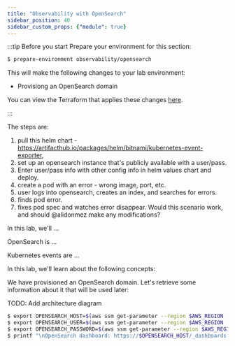 ```yaml
---
title: "Observability with OpenSearch"
sidebar_position: 40
sidebar_custom_props: {"module": true}
---
```


:::tip Before you start
Prepare your environment for this section:

```bash timeout=300 wait=30 hook=install
$ prepare-environment observability/opensearch
```

This will make the following changes to your lab environment:
- Provisiong an OpenSearch domain

You can view the Terraform that applies these changes [here](https://github.com/VAR::MANIFESTS_OWNER/VAR::MANIFESTS_REPOSITORY/tree/VAR::MANIFESTS_REF/manifests/modules/observability/opensearch/.workshop/terraform).

:::

The steps are: 
1. pull this helm chart - https://artifacthub.io/packages/helm/bitnami/kubernetes-event-exporter, 
2. set up an opensearch instance that's publicly available with a user/pass. 
3. Enter user/pass info with other config info in helm values chart and deploy. 
4. create a pod with an error - wrong image, port, etc. 
5. user logs into opensearch, creates an index, and searches for errors. 
6. finds pod error. 
7. fixes pod spec and watches error disappear. Would this scenario work, and should @alidonmez make any modifications?



In this lab, we'll ...

OpenSearch is ... 

Kubernetes events are ... 

 

In this lab, we'll learn about the following concepts:



We have provisioned an OpenSearch domain. Let's retrieve some information about it that will be used later:


TODO: Add architecture diagram


```bash
$ export OPENSEARCH_HOST=$(aws ssm get-parameter --region $AWS_REGION --name /eksworkshop/$EKS_CLUSTER_NAME/opensearch/host  | jq .Parameter.Value)
$ export OPENSEARCH_USER=$(aws ssm get-parameter --region $AWS_REGION --with-decryption --name /eksworkshop/$EKS_CLUSTER_NAME/opensearch/user  | jq .Parameter.Value)
$ export OPENSEARCH_PASSWORD=$(aws ssm get-parameter --region $AWS_REGION --with-decryption --name /eksworkshop/$EKS_CLUSTER_NAME/opensearch/password  | jq .Parameter.Value)
$ printf "\nOpenSearch dashboard: https://$OPENSEARCH_HOST/_dashboards \nUsername: $OPENSEARCH_USER \nPassword: $OPENSEARCH_PASSWORD\n\n"
```



